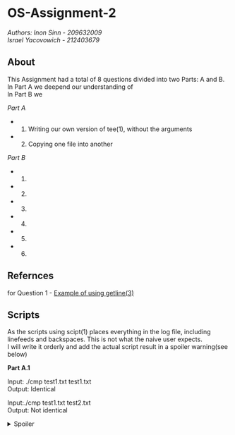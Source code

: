 # OS-Assignment-2
*Authors:
  Inon Sinn - 209632009</br>
  Israel Yacovowich - 212403679</br>*
  
 ## About
 This Assignment had a total of 8 questions divided into two Parts: A and B.</br>
 In Part A we deepend our understanding of</br>
 In Part B we </br>
 
 *Part A*
 * 1. Writing our own version of tee(1), without the arguments
 * 2. Copying one file into another
 
 *Part B*
 * 1.
 * 2.
 * 3.
 * 4.
 * 5.
 * 6.

  ## Refernces
  for Question 1 - [Example of using getline(3)](https://linuxhint.com/read-lines-stdin-c-programming/)
  
  
  ## Scripts
  As the scripts using scipt(1) places everything in the log file, including linefeeds and backspaces. This is not what the naive user expects.</br>
  I will write it orderly and add the actual script result in a spoiler warning(see below)</br>
  
 **Part A.1**
 
 Input: ./cmp test1.txt test1.txt</br> 
 Output: Identical
 
 Input:./cmp test1.txt test2.txt</br>
 Output: Not identical
 
 <details>
  <summary>Spoiler</summary>

  ````markdown
HEHEHEHEHE
````  
  
</details> 
